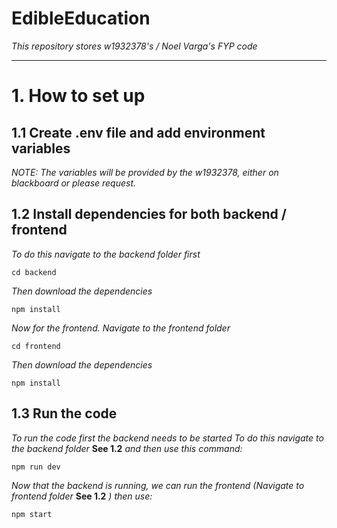 # EdibleEducation
*This repository stores w1932378's / Noel Varga's FYP code*
<hr>

# 1. How to set up

## 1.1 Create .env file and add environment variables
*NOTE: The variables will be provided by the w1932378, either on blackboard or please request.*

## 1.2 Install dependencies for both backend / frontend
*To do this navigate to the backend folder first*
```
cd backend
```

*Then download the dependencies*
```
npm install
```

*Now for the frontend. Navigate to the frontend folder*
```
cd frontend
```

*Then download the dependencies*
```
npm install
```

## 1.3 Run the code
*To run the code first the backend needs to be started*
*To do this navigate to the backend folder* **See 1.2** *and then use this command:*
```
npm run dev
```

*Now that the backend is running, we can run the frontend*
*(Navigate to frontend folder* **See 1.2** *) then use:*
```
npm start
```
